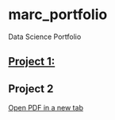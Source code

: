# marc_portfolio
Data Science Portfolio

## [Project 1:](https://marcdugu.github.io/marc_portfolio/docs/ML_report.pdf)

## Project 2  
<a href="https://marcdugu.github.io/marc_portfolio/docs/ML_report.pdf" target="_blank">Open PDF in a new tab</a>
